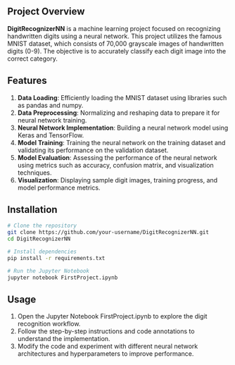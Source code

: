 
## Project Overview
**DigitRecognizerNN** is a machine learning project focused on recognizing handwritten digits using a neural network. This project utilizes the famous MNIST dataset, which consists of 70,000 grayscale images of handwritten digits (0-9). The objective is to accurately classify each digit image into the correct category.

## Features
1) __Data Loading__: Efficiently loading the MNIST dataset using libraries such as pandas and numpy.
2) __Data Preprocessing__: Normalizing and reshaping data to prepare it for neural network training.
3) __Neural Network Implementation__: Building a neural network model using Keras and TensorFlow.
4) __Model Training__: Training the neural network on the training dataset and validating its performance on the validation dataset.
5) __Model Evaluation__: Assessing the performance of the neural network using metrics such as accuracy, confusion matrix, and visualization techniques.
6) __Visualization__: Displaying sample digit images, training progress, and model performance metrics.

## Installation
```bash
# Clone the repository
git clone https://github.com/your-username/DigitRecognizerNN.git
cd DigitRecognizerNN

# Install dependencies
pip install -r requirements.txt

# Run the Jupyter Notebook
jupyter notebook FirstProject.ipynb
```

## Usage
1) Open the Jupyter Notebook FirstProject.ipynb to explore the digit recognition workflow.
2) Follow the step-by-step instructions and code annotations to understand the implementation.
3) Modify the code and experiment with different neural network architectures and hyperparameters to improve performance.
